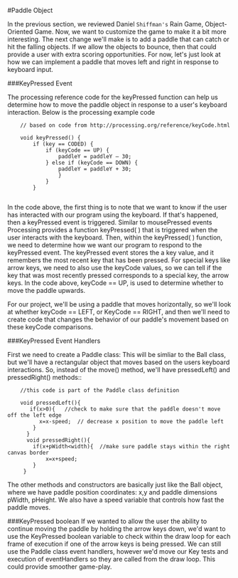 #Paddle Object


In the previous section, we reviewed Daniel `Shiffman's` Rain Game, Object-Oriented Game.  Now, we want
to customize the game to make it a bit more interesting.   The next change we'll make is to add a
paddle that can catch or hit the falling objects.  If we allow the objects to bounce, then that could
provide a user with extra scoring opportunities.  For now, let's just look at how we can implement
a paddle that moves left and right in response to keyboard input.  


###KeyPressed Event

The processing reference code for the keyPressed function can help us determine how to move the paddle object in response to a user's keyboard interaction.  Below is the processing example code

```	
	// based on code from http://processing.org/reference/keyCode.html
	
	void keyPressed() {
  		if (key == CODED) {
  			if (keyCode == UP) {
      			paddleY = paddleY – 30;
    		} else if (keyCode == DOWN) {
      			paddleY = paddleY + 30;
      			}
      		}
      	}
      	
```

In the code above, the first thing is to note that we want to know if the user has interacted with
our program using the keyboard.  If that's happened, then a keyPressed event is triggered.
Similar to mousePressed events Processing provides a function keyPressed( ) that is triggered
when the user interacts with the keyboard. Then, within the keyPressed( ) function, we need 
to determine how we want our program to respond to the keyPressed event. The keyPressed event
stores the a key value, and it remembers the most recent key that has been pressed.  For special
keys like arrow keys, we need to also use the keyCode values, so we can tell if the key that was 
most recently pressed corresponds to a special key, the arrow keys.  In the code above, 
keyCode == UP, is used to determine whether to move the paddle upwards.  

For our project, we'll be using a paddle that moves horizontally, so we'll look at whether
keyCode == LEFT, or KeyCode == RIGHT, and then we'll need to create code that changes the
behavior of our paddle's movement based on these keyCode comparisons.

###KeyPressed Event Handlers

First we need to create a Paddle class:  This will be simliar to the Ball class, but we'll have a rectangular object that moves based on the users keyboard interactions.  So, instead of the move() method, we'll have  pressedLeft() and  pressedRight() methods::

```	
	//this code is part of the Paddle class definition
	
	void pressedLeft(){
       if(x>0){   //check to make sure that the paddle doesn't move off the left edge
          x=x-speed;  // decrease x position to move the paddle left
        }
      }
      void pressedRight(){
     	if(x+pWidth<width){  //make sure paddle stays within the right canvas border
       		x=x+speed;
     	}
     }
```

The other methods and constructors are basically just like the Ball object, where we have paddle position coordinates: x,y and paddle dimensions pWidth, pHeight.  We also have a speed variable that controls how fast the paddle moves.

###KeyPressed boolean
If we wanted to allow the user the ability to continue moving the paddle by holding the arrow keys
down, we'd want to use the KeyPressed boolean variable to check within the draw loop for each frame of execution if one of the arrow keys is being pressed.  We can still use the Paddle class event handlers, however we'd move our Key tests and execution of eventHandlers so they are called from the draw loop.  This could provide smoother game-play.